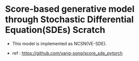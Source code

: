 # Score-based generative model through Stochastic Differential Equation(SDEs) Scratch
- This model is implemented as NCSN(VE-SDE).

- ref : https://github.com/yang-song/score_sde_pytorch